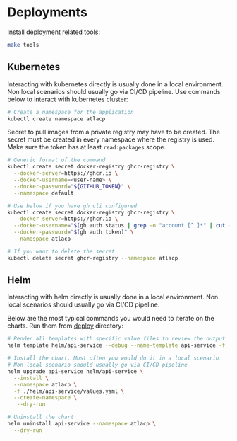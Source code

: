 # Deployments

Install deployment related tools:
```sh
make tools
```

## Kubernetes

Interacting with kubernetes directly is usually done in a local environment. Non local scenarios should usually go via CI/CD pipeline. Use commands below to interact with kubernetes cluster:

```sh
# Create a namespace for the application
kubectl create namespace atlacp
```

Secret to pull images from a private registry may have to be created. The secret must be created in every namespace where the registry is used. Make sure the token has at least `read:packages` scope.
```sh
# Generic format of the command
kubectl create secret docker-registry ghcr-registry \
  --docker-server=https://ghcr.io \
  --docker-username=<user-name> \
  --docker-password="${GITHUB_TOKEN}" \
  --namespace default

# Use below if you have gh cli configured
kubectl create secret docker-registry ghcr-registry \
  --docker-server=https://ghcr.io \
  --docker-username="$(gh auth status | grep -o "account [^ ]*" | cut -d ' ' -f 2)" \
  --docker-password="$(gh auth token)" \
  --namespace atlacp

# If you want to delete the secret
kubectl delete secret ghcr-registry --namespace atlacp
```

## Helm 

Interacting with helm directly is usually done in a local environment. Non local scenarios should usually go via CI/CD pipeline.

Below are the most typical commands you would need to iterate on the charts. Run them from [deploy](.) directory:
```sh
# Render all templates with specific value files to review the output
helm template helm/api-service --debug --name-template api-service -f ./helm/api-service/values.yaml

# Install the chart. Most often you would do it in a local scenario
# Non local scenario should usually go via CI/CD pipeline
helm upgrade api-service helm/api-service \
  --install \
  --namespace atlacp \
  -f ./helm/api-service/values.yaml \
  --create-namespace \
   --dry-run

# Uninstall the chart
helm uninstall api-service --namespace atlacp \
  --dry-run
```